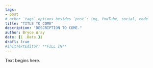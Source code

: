 ```yaml
---
tags:
- post
# other `tags` options besides `post`: img, YouTube, social, code
title: "TITLE TO COME"
description: "DESCRIPTION TO COME."
author: Bryce Wray
date: {{ .Date }}
draft: true
#initTextEditor: **FILL IN**
---
```


Text begins here.
